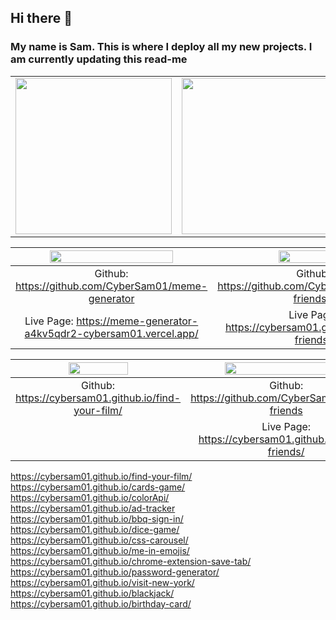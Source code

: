 ## Hi there 👋

### My name is Sam. This is where I deploy all my new projects. I am currently updating this read-me 

<div id="image-table">
    <table>
         <td>
            <img src="https://user-images.githubusercontent.com/79755067/186513950-b80af10c-8008-49e8-9522-b5a9e8305d9c.png" width="250px"/>
         </td> 
         <td>
             <img src="https://user-images.githubusercontent.com/79755067/186649224-52b64a24-9e2a-4aed-8ef2-3756253cb38c.png" width="250px"/>
          </td>
          <td> 
             <h4>Github: https://github.com/CyberSam01/eightzies</h4> <h4>Live page: https://eightzies-cybersam01.vercel.app</h4><h4>Play Eightzies on mobile, or Tenzies on your                       laptop</h4>
          </td>
    </table>

</div>

| <img src="https://user-images.githubusercontent.com/79755067/185687894-38ec7205-9a93-4cdd-b6aa-a40304f185e4.png" width="80%"/> | <img src="https://user-images.githubusercontent.com/79755067/177523717-90e0e266-346f-4f8e-8dfb-050d9cd75d99.jpg" width="60%"/> |
:----------------------------------------------------------------------:|:----------------------------------------------------------------------------:
| Github: <https://github.com/CyberSam01/meme-generator> |  Github: https://github.com/CyberSam01/online-friends> |
| Live Page: <https://meme-generator-a4kv5qdr2-cybersam01.vercel.app/>  | Live Page: <https://cybersam01.github.io/online-friends/> |

| <img src="https://user-images.githubusercontent.com/79755067/185689395-02fd0587-215c-4b7a-b994-33aaba0cec72.png" width="60%"/> | <img src="https://user-images.githubusercontent.com/79755067/177521347-f7823032-b726-45c8-a10f-759ac9012b10.jpg" width="80%"/> |
:----------------------------------------------------------------------:|:----------------------------------------------------------------------------:
| Github: <https://cybersam01.github.io/find-your-film/>  |  Github: <https://github.com/CyberSam01/online-friends> |
|  | Live Page: <https://cybersam01.github.io/online-friends/> |

 https://cybersam01.github.io/find-your-film/ <br />
 https://cybersam01.github.io/cards-game/ <br />
 https://cybersam01.github.io/colorApi/  <br />
 https://cybersam01.github.io/ad-tracker  <br />
 https://cybersam01.github.io/bbq-sign-in/ <br />
 https://cybersam01.github.io/dice-game/ <br />
 https://cybersam01.github.io/css-carousel/ <br />
 https://cybersam01.github.io/me-in-emojis/ <br />
 https://cybersam01.github.io/chrome-extension-save-tab/ <br />
 https://cybersam01.github.io/password-generator/ <br />
 https://cybersam01.github.io/visit-new-york/ <br />
 https://cybersam01.github.io/blackjack/ <br />
 https://cybersam01.github.io/birthday-card/ <br />
 
